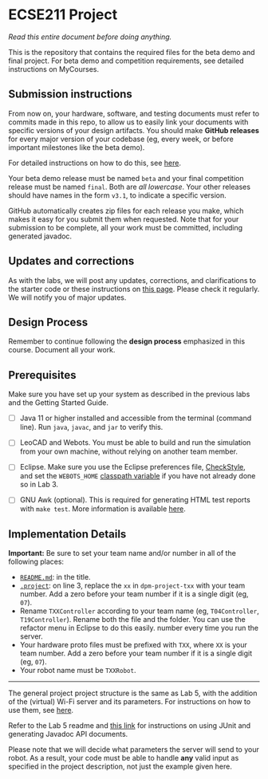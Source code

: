 # ECSE211 Project

_Read this entire document before doing anything._

This is the repository that contains the required files for the beta demo and final project.
For beta demo and competition requirements, see detailed instructions on MyCourses.

## Submission instructions

From now on, your hardware, software, and testing documents must refer to commits made in this repo,
to allow us to easily link your documents with specific versions of your design artifacts. You should make **GitHub releases** for
every major version of your codebase (eg, every week, or before important milestones like the beta demo).

For detailed instructions on how to do this, see [here](https://mcgill-dpm.github.io/website/GithubReleases).

Your beta demo release must be named `beta` and your final competition release must be named `final`. Both are _all lowercase_.
Your other releases should have names in the form `v3.1`, to indicate a specific version.

GitHub automatically creates zip files for each release you make,
which makes it easy for you submit them when requested. Note that for your
submission to be complete, all your work must be committed, including
generated javadoc.

## Updates and corrections

As with the labs, we will post any updates, corrections, and
clarifications to the starter code or these instructions on
[this page](https://mcgill-dpm.github.io/website/lab-notes).
Please check it regularly. We will notify you of major updates.

## Design Process

Remember to continue following the **design process** emphasized in this course. Document all your work.

## Prerequisites

Make sure you have set up your system as described in the previous labs
and the Getting Started Guide.

- [ ] Java 11 or higher installed and accessible from the terminal
(command line). Run `java`, `javac`, and `jar` to verify this.

- [ ] LeoCAD and Webots. You must be able to build and run the simulation
from your own machine, without relying on another team member.

- [ ] Eclipse. Make sure you use the Eclipse preferences file,
[CheckStyle](https://mcgill-dpm.github.io/website/EclipseCheckstyleSpotbugs),
and set the `WEBOTS_HOME` [classpath variable](https://mcgill-dpm.github.io/website/EclipseClasspathVariables)
if you have not already done so in Lab 3.

- [ ] GNU Awk (optional). This is required for generating HTML test reports 
with `make test`. More information is available [here](https://mcgill-dpm.github.io/website/JUnit).


## Implementation Details

**Important:** Be sure to set your team name and/or number in all of the following places:

* [`README.md`](README.md): in the title.
* [`.project`](.project): on line 3, replace the `xx` in `dpm-project-txx`
with your team number. Add a zero before your team number if it is a
single digit (eg, `07`).
* Rename `TXXController` according to your team name (eg, `T04Controller`, `T19Controller`). Rename both the file and the folder.
You can use the refactor menu in Eclipse to do this easily.
number every time you run the server.
* Your hardware proto files must be prefixed with `TXX`, where `XX` is your team number.
Add a zero before your team number if it is a single digit (eg, `07`).
* Your robot name must be `TXXRobot`.

___

The general project project structure is the same as Lab 5, with the addition of the (virtual) Wi-Fi server and its parameters.
For instructions on how to use them, see [here](https://mcgill-dpm.github.io/website/Wifi).

Refer to the Lab 5 readme and [this link](https://mcgill-dpm.github.io/website/JUnit)
for instructions on using JUnit and generating Javadoc API documents.

Please note that we will decide what parameters the server will send to your robot.
As a result, your code must be able to handle **any** valid input as specified in the project description,
not just the example given here.
